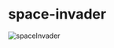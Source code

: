 # space-invader
![spaceInvader](https://user-images.githubusercontent.com/100318892/195733867-992ec822-322a-4bfd-b0a0-3616725bfb66.jpg)
